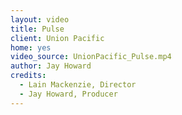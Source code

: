 ```yaml
---
layout: video
title: Pulse
client: Union Pacific
home: yes
video_source: UnionPacific_Pulse.mp4
author: Jay Howard
credits:
  - Lain Mackenzie, Director
  - Jay Howard, Producer
---
```

